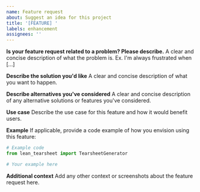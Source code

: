 ```yaml
---
name: Feature request
about: Suggest an idea for this project
title: '[FEATURE] '
labels: enhancement
assignees: ''
---
```


**Is your feature request related to a problem? Please describe.**
A clear and concise description of what the problem is. Ex. I'm always frustrated when [...]

**Describe the solution you'd like**
A clear and concise description of what you want to happen.

**Describe alternatives you've considered**
A clear and concise description of any alternative solutions or features you've considered.

**Use case**
Describe the use case for this feature and how it would benefit users.

**Example**
If applicable, provide a code example of how you envision using this feature:

```python
# Example code
from lean_tearsheet import TearsheetGenerator

# Your example here
```

**Additional context**
Add any other context or screenshots about the feature request here.
